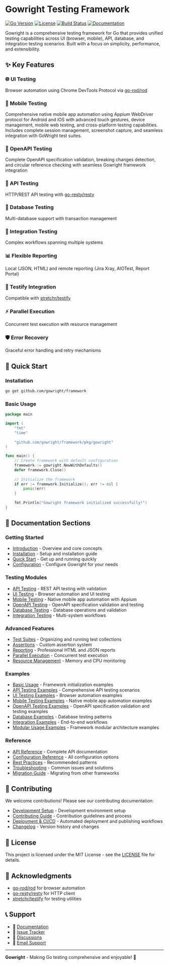 # Gowright Testing Framework

[![Go Version](https://img.shields.io/badge/Go-1.22+-blue.svg)](https://golang.org)
[![License](https://img.shields.io/badge/License-MIT-green.svg)](https://github.com/gowright/framework/blob/main/LICENSE)
[![Build Status](https://img.shields.io/badge/Build-Passing-brightgreen.svg)]()
[![Documentation](https://img.shields.io/badge/docs-Docsify-blue)](https://gowright.github.io/framework/)

Gowright is a comprehensive testing framework for Go that provides unified testing capabilities across UI (browser, mobile), API, database, and integration testing scenarios. Built with a focus on simplicity, performance, and extensibility.

## ✨ Key Features

<div class="grid cards">

<div>

### 🌐 UI Testing
Browser automation using Chrome DevTools Protocol via [go-rod/rod](https://github.com/go-rod/rod)

</div>

<div>

### 📱 Mobile Testing
Comprehensive native mobile app automation using Appium WebDriver protocol for Android and iOS with advanced touch gestures, device management, mobile web testing, and cross-platform testing capabilities. Includes complete session management, screenshot capture, and seamless integration with GoWright test suites.

</div>

<div>

### 🔌 OpenAPI Testing
Complete OpenAPI specification validation, breaking changes detection, and circular reference checking with seamless Gowright framework integration

</div>

<div>

### 🚀 API Testing
HTTP/REST API testing with [go-resty/resty](https://github.com/go-resty/resty/v2)

</div>

<div>

### 💾 Database Testing
Multi-database support with transaction management

</div>

<div>

### 🔗 Integration Testing
Complex workflows spanning multiple systems

</div>

<div>

### 📊 Flexible Reporting
Local (JSON, HTML) and remote reporting (Jira Xray, AIOTest, Report Portal)

</div>

<div>

### 🧪 Testify Integration
Compatible with [stretchr/testify](https://github.com/stretchr/testify)

</div>

<div>

### ⚡ Parallel Execution
Concurrent test execution with resource management

</div>

<div>

### 🛡️ Error Recovery
Graceful error handling and retry mechanisms

</div>

</div>

## 🚀 Quick Start

### Installation

```bash
go get github.com/gowright/framework
```

### Basic Usage

```go
package main

import (
    "fmt"
    "time"
    
    "github.com/gowright/framework/pkg/gowright"
)

func main() {
    // Create framework with default configuration
    framework := gowright.NewWithDefaults()
    defer framework.Close()
    
    // Initialize the framework
    if err := framework.Initialize(); err != nil {
        panic(err)
    }
    
    fmt.Println("Gowright framework initialized successfully!")
}
```

## 📖 Documentation Sections

### Getting Started
- [Introduction](getting-started/introduction.md) - Overview and core concepts
- [Installation](getting-started/installation.md) - Setup and installation guide
- [Quick Start](getting-started/quick-start.md) - Get up and running quickly
- [Configuration](getting-started/configuration.md) - Configure Gowright for your needs

### Testing Modules
- [API Testing](testing-modules/api-testing.md) - REST API testing with validation
- [UI Testing](testing-modules/ui-testing.md) - Browser automation and UI testing
- [Mobile Testing](testing-modules/mobile-testing.md) - Native mobile app automation with Appium
- [OpenAPI Testing](testing-modules/openapi-testing.md) - OpenAPI specification validation and testing
- [Database Testing](testing-modules/database-testing.md) - Database operations and validation
- [Integration Testing](testing-modules/integration-testing.md) - Multi-system workflows

### Advanced Features
- [Test Suites](advanced/test-suites.md) - Organizing and running test collections
- [Assertions](advanced/assertions.md) - Custom assertion system
- [Reporting](advanced/reporting.md) - Professional HTML and JSON reports
- [Parallel Execution](advanced/parallel-execution.md) - Concurrent test execution
- [Resource Management](advanced/resource-management.md) - Memory and CPU monitoring

### Examples
- [Basic Usage](examples/basic-usage.md) - Framework initialization examples
- [API Testing Examples](examples/api-testing.md) - Comprehensive API testing scenarios
- [UI Testing Examples](examples/ui-testing.md) - Browser automation examples
- [Mobile Testing Examples](examples/mobile-testing.md) - Native mobile app automation examples
- [OpenAPI Testing Examples](examples/openapi-testing.md) - OpenAPI specification validation and testing examples
- [Database Examples](examples/database-testing.md) - Database testing patterns
- [Integration Examples](examples/integration-testing.md) - End-to-end workflows
- [Modular Usage Examples](examples/modular-usage.md) - Framework modular architecture examples

### Reference
- [API Reference](reference/api.md) - Complete API documentation
- [Configuration Reference](reference/configuration.md) - All configuration options
- [Best Practices](reference/best-practices.md) - Recommended patterns
- [Troubleshooting](reference/troubleshooting.md) - Common issues and solutions
- [Migration Guide](reference/migration.md) - Migrating from other frameworks

## 🤝 Contributing

We welcome contributions! Please see our contributing documentation:

- [Development Setup](contributing/development.md) - Development environment setup
- [Contributing Guide](contributing/guide.md) - Contribution guidelines and process
- [Deployment & CI/CD](contributing/deployment.md) - Automated deployment and publishing workflows
- [Changelog](contributing/changelog.md) - Version history and changes

## 📄 License

This project is licensed under the MIT License - see the [LICENSE](https://github.com/gowright/framework/blob/main/LICENSE) file for details.

## 🙏 Acknowledgments

- [go-rod/rod](https://github.com/go-rod/rod) for browser automation
- [go-resty/resty](https://github.com/go-resty/resty) for HTTP client
- [stretchr/testify](https://github.com/stretchr/testify) for testing utilities

## 📞 Support

- 📖 [Documentation](https://gowright.github.io/framework/)
- 🐛 [Issue Tracker](https://github.com/gowright/framework/issues)
- 💬 [Discussions](https://github.com/gowright/framework/discussions)
- 📧 [Email Support](mailto:support@gowright.dev)

---

**Gowright** - Making Go testing comprehensive and enjoyable! 🚀